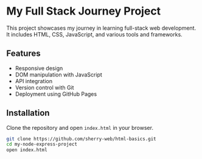 # My Full Stack Journey Project

This project showcases my journey in learning full-stack web development. It includes HTML, CSS, JavaScript, and various tools and frameworks.

## Features

- Responsive design
- DOM manipulation with JavaScript
- API integration
- Version control with Git
- Deployment using GitHub Pages

## Installation

Clone the repository and open `index.html` in your browser.

```bash
git clone https://github.com/sherry-web/html-basics.git
cd my-node-express-project
open index.html
```
